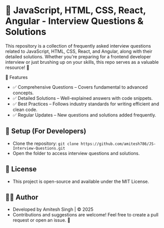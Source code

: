 # 📄 JavaScript, HTML, CSS, React, Angular - Interview Questions & Solutions
This repository is a collection of frequently asked interview questions related to JavaScript, HTML, CSS, React, and Angular, along with their detailed solutions. Whether you're preparing for a frontend developer interview or just brushing up on your skills, this repo serves as a valuable resource! 🚀

🔹 Features
- ✅ Comprehensive Questions – Covers fundamental to advanced concepts.
- ✅ Detailed Solutions – Well-explained answers with code snippets.
- ✅ Best Practices – Follows industry standards for writing efficient and clean code.
- ✅ Regular Updates – New questions and solutions added frequently.

## 🔧 Setup (For Developers)
- Clone the repository: `git clone https://github.com/amitesh786/JS-Interview-Questions.git`
- Open the folder to access interview questions and solutions.

## 📜 License
- This project is open-source and available under the MIT License.

## 👨‍💻 Author
- Developed by Amitesh Singh | © 2025
- Contributions and suggestions are welcome! Feel free to create a pull request or open an issue. 🎯
